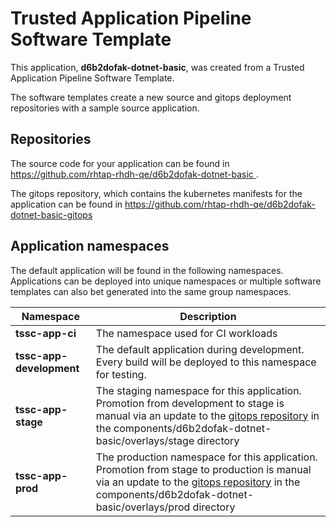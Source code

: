 # Trusted Application Pipeline Software Template

This application, **d6b2dofak-dotnet-basic**, was created from a Trusted Application Pipeline Software Template.

The software templates create a new source and gitops deployment repositories with a sample source application. 

## Repositories

The source code for your application can be found in [https://github.com/rhtap-rhdh-qe/d6b2dofak-dotnet-basic ](https://github.com/rhtap-rhdh-qe/d6b2dofak-dotnet-basic ).
 
The gitops repository, which contains the kubernetes manifests for the application can be found in 
[https://github.com/rhtap-rhdh-qe/d6b2dofak-dotnet-basic-gitops ](https://github.com/rhtap-rhdh-qe/d6b2dofak-dotnet-basic-gitops ) 

## Application namespaces 

The default application will be found in the following namespaces. Applications can be deployed into unique namespaces or multiple software templates can also bet generated into the same group namespaces.  

|  Namespace   |  Description   |  
| -------- | -------- |
| **tssc-app-ci** | The namespace used for CI workloads |
| **tssc-app-development** | The default application during development. Every build will be deployed to this namespace for testing. |
| **tssc-app-stage** | The staging namespace for this application. Promotion from development to stage is manual via an update to the [gitops repository](https://github.com/rhtap-rhdh-qe/d6b2dofak-dotnet-basic-gitops ) in the components/d6b2dofak-dotnet-basic/overlays/stage directory |
| **tssc-app-prod** | The production namespace for this application. Promotion from stage to production is manual via an update to the [gitops repository](https://github.com/rhtap-rhdh-qe/d6b2dofak-dotnet-basic-gitops ) in the components/d6b2dofak-dotnet-basic/overlays/prod directory |
